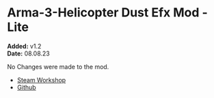 # Arma-3-Helicopter Dust Efx Mod - Lite
**Added:** v1.2 <br>
**Date:** 08.08.23

No Changes were made to the mod.

- [Steam Workshop](https://steamcommunity.com/sharedfiles/filedetails/?id=2866924390)
- [Github]()